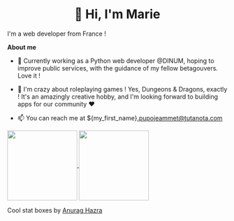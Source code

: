 <h1 align="center">👋 Hi, I'm Marie</h1>

I'm a web developer from France ! 

**About me**

- 💼 Currently working as a Python web developer @DINUM, hoping to improve public services, with the guidance of my fellow betagouvers. Love it !

- 🎲 I'm crazy about roleplaying games ! Yes, Dungeons & Dragons, exactly ! It's an amazingly creative hobby, and I'm looking forward to building apps for our community ♥️

- 📫 You can reach me at ${my_first_name}.pupojeammet@tutanota.com 


<a href="https://github.com/anuraghazra/github-readme-stats">
  <img height='160' align="center" src="https://github-readme-stats.vercel.app/api?username=mjeammet&show_icons=true&theme=gruvbox&count_private=true" />
</a>
<a href="https://github.com/anuraghazra/github-readme-stats">
  <img height='160' align="center" src="https://github-readme-stats.vercel.app/api/top-langs/?username=mjeammet&layout=compact&langs_count=6&theme=gruvbox" />
</a>

Cool stat boxes by [Anurag Hazra](https://github.com/anuraghazra/github-readme-stats)

<!---
mjeammet/mjeammet is a ✨ special ✨ repository because its `README.md` (this file) appears on your GitHub profile.
You can click the Preview link to take a look at your changes.
--->

